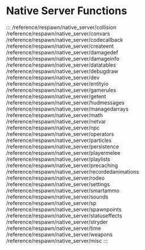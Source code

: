 # Native Server Functions

:::
/reference/respawn/native_server/collision
/reference/respawn/native_server/convars
/reference/respawn/native_server/codecallback
/reference/respawn/native_server/createent
/reference/respawn/native_server/damagedef
/reference/respawn/native_server/damageinfo
/reference/respawn/native_server/datatables
/reference/respawn/native_server/debugdraw
/reference/respawn/native_server/dev
/reference/respawn/native_server/entityio
/reference/respawn/native_server/gamerules
/reference/respawn/native_server/getent
/reference/respawn/native_server/hudmessages
/reference/respawn/native_server/managedarrays
/reference/respawn/native_server/math
/reference/respawn/native_server/netvar
/reference/respawn/native_server/npc
/reference/respawn/native_server/operators
/reference/respawn/native_server/particles
/reference/respawn/native_server/persistence
/reference/respawn/native_server/playermelee
/reference/respawn/native_server/playlists
/reference/respawn/native_server/precaching
/reference/respawn/native_server/recordedanimations
/reference/respawn/native_server/rodeo
/reference/respawn/native_server/settings
/reference/respawn/native_server/smartammo
/reference/respawn/native_server/sounds
/reference/respawn/native_server/sp
/reference/respawn/native_server/spawnpoints
/reference/respawn/native_server/statuseffects
/reference/respawn/native_server/stryder
/reference/respawn/native_server/time
/reference/respawn/native_server/weapons
/reference/respawn/native_server/misc
:::
